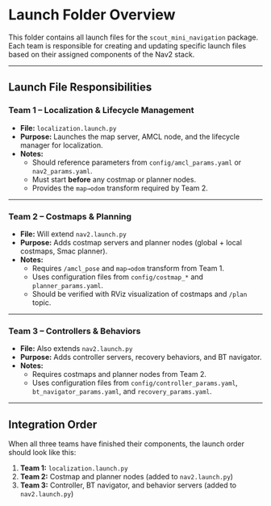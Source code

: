 # Launch Folder Overview

This folder contains all launch files for the `scout_mini_navigation` package.
Each team is responsible for creating and updating specific launch files
based on their assigned components of the Nav2 stack.

---

## Launch File Responsibilities

### Team 1 – Localization & Lifecycle Management
- **File:** `localization.launch.py`
- **Purpose:** Launches the map server, AMCL node, and the lifecycle manager for localization.
- **Notes:**
  - Should reference parameters from `config/amcl_params.yaml` or `nav2_params.yaml`.
  - Must start **before** any costmap or planner nodes.
  - Provides the `map→odom` transform required by Team 2.

---

### Team 2 – Costmaps & Planning
- **File:** Will extend `nav2.launch.py`
- **Purpose:** Adds costmap servers and planner nodes (global + local costmaps, Smac planner).
- **Notes:**
  - Requires `/amcl_pose` and `map→odom` transform from Team 1.
  - Uses configuration files from `config/costmap_*` and `planner_params.yaml`.
  - Should be verified with RViz visualization of costmaps and `/plan` topic.

---

### Team 3 – Controllers & Behaviors
- **File:** Also extends `nav2.launch.py`
- **Purpose:** Adds controller servers, recovery behaviors, and BT navigator.
- **Notes:**
  - Requires costmaps and planner nodes from Team 2.
  - Uses configuration files from `config/controller_params.yaml`, `bt_navigator_params.yaml`, and `recovery_params.yaml`.

---

## Integration Order

When all three teams have finished their components, the launch order should look like this:

1. **Team 1:** `localization.launch.py`
2. **Team 2:** Costmap and planner nodes (added to `nav2.launch.py`)
3. **Team 3:** Controller, BT navigator, and behavior servers (added to `nav2.launch.py`)

